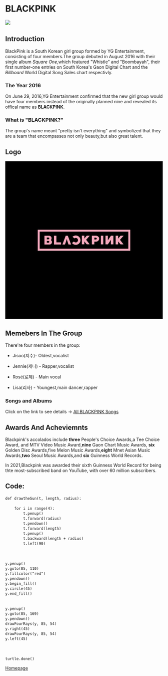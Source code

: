  #  BLACKPINK
 
 ![](https://static.wikia.nocookie.net/ladygaga/images/9/9a/Blackpink.jpg/revision/latest?cb=20200422160824)
 
 ## Introduction
 BlackPink is a South Korean girl group formed by YG Entertainment, consisting of four members.The group 
 debuted in August 2016 with their single album _Square One_,which featured "Whistle" and "Boombayah", 
 their first number-one entries on South Korea's Gaon Digital Chart and the _Billboard_ World Digital
 Song Sales chart respectivly. 
 
 ### The Year 2016 
 On June 29, 2016,YG Entertainment confirmed that the new girl group would have four members instead
 of the originally planned nine and revealed its offical name as **BLACKPINK**.
 
 ### What is "BLACKPINK?" 
 The group's name meant "pretty isn't everything" and symbolized that they are a team that encompasses not
 only beauty,but also great talent. 
 
 ## Logo 
 
 ![](https://github.com/AngelS28/AngelS28/blob/main/image/blackPink_logo.jpeg)
 
 ## Memebers In The Group 
 There're four members in the group: 
* Jisoo(지수)- Oldest,vocalist

* Jennie(제니) - Rapper,vocalist

* Rosé(로제) - Main vocal

* Lisa(리사) - Youngest,main dancer,rapper 

### Songs and Albums 

Click on the link to see details -> [All BLACKPINK Songs](https://www.hypable.com/blackpink-song-album-complete-guide/)

## Awards And Acheviemnts 
Blackpink's accolados include **three** People's Choice Awards,a Tee Choice Award, and MTV Video Music Award,**nine** Gaon Chart Music Awards, **six** Golden Disc Awards,five Melon Music Awards,**eight** Mnet Asian Music Awards,**two** Seoul Music Awards,and **six** Guinness World Records.

In 2021,Blackpink was awarded their sixth Guinness World Record for being thte most-subscribed band on YouTube, with over 60 million subscribers. 





## Code:
```
def drawtheSun(t, length, radius):
      
    for i in range(4):
        t.penup()
        t.forward(radius)
        t.pendown()
        t.forward(length)
        t.penup()
        t.backward(length + radius)
        t.left(90)
  
  

y.penup()
y.goto(85, 110)
y.fillcolor("red")
y.pendown()
y.begin_fill()
y.circle(45)
y.end_fill()
  

y.penup()
y.goto(85, 169)
y.pendown()
drawFourRays(y, 85, 54)
y.right(45)
drawFourRays(y, 85, 54)
y.left(45)

  

turtle.done()

```
[Homepage](https://github.com/AngelS28/AngelS28/blob/main/introLengendaryGirlGroup.md)

